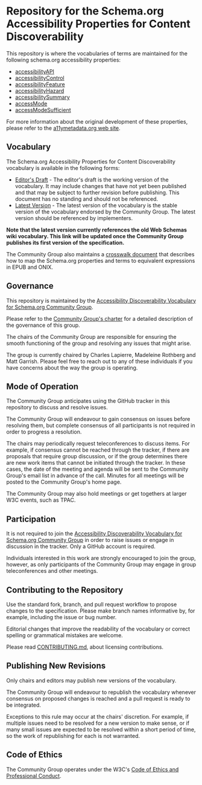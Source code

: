 
# Repository for the Schema.org Accessibility Properties for Content Discoverability

This repository is where the vocabularies of terms are maintained for the following schema.org accessibility properties:

- [accessibilityAPI](https://schema.org/accessibilityAPI)
- [accessibilityControl](https://schema.org/accessibilityControl)
- [accessibilityFeature](https://schema.org/accessibilityFeature)
- [accessibilityHazard](https://schema.org/accessibilityHazard)
- [accessibilitySummary](https://schema.org/accessibilitySummary)
- [accessMode](https://schema.org/accessMode)
- [accessModeSufficient](https://schema.org/accessModeSufficient)

For more information about the original development of these properties, please refer to the [a11ymetadata.org web site](http://www.a11ymetadata.org/about/).

## Vocabulary

The Schema.org Accessibility Properties for Content Discoverability vocabulary is available in the following forms:

- [Editor's Draft](https://w3c.github.io/a11y-discov-vocab/) - The editor's draft is the working version of the vocabulary. It may include changes that have not yet been published and that may be subject to further revision before publishing. This document has no standing and should not be referenced.
- [Latest Version](https://www.w3.org/wiki/WebSchemas/Accessibility) - The latest version of the vocabulary is the stable version of the vocabulary endorsed by the Community Group. The latest version should be referenced by implementers.

__Note that the latest version currently references the old Web Schemas wiki vocabulary. This link will be updated once the Community Group publishes its first version of the specification.__

The Community Group also maintains a [crosswalk document](https://w3c.github.io/a11y-discov-vocab/crosswalk/) that describes how to map the Schema.org properties and terms to equivalent expressions in EPUB and ONIX.

## Governance

This repository is maintained by the [Accessibility Discoverability Vocabulary for Schema.org Community Group](https://www.w3.org/community/a11y-discov-vocab/).

Please refer to the [Community Group's charter](https://github.com/w3c/a11y-discov-vocab/wiki/Community-Group-Charter) for a detailed description of the governance of this group.

The chairs of the Community Group are responsible for ensuring the smooth functioning of the group and resolving any issues that might arise.

The group is currently chaired by Charles Lapierre, Madeleine Rothberg and Matt Garrish. Please feel free to reach out to any of these individuals if you have concerns about the way the group is operating.

## Mode of Operation

The Community Group anticipates using the GitHub tracker in this repository to discuss and resolve issues.

The Community Group will endeavour to gain consensus on issues before resolving them, but complete consensus of all participants is not required in order to progress a resolution.

The chairs may periodically request teleconferences to discuss items. For example, if consensus cannot be reached through the tracker, if there are proposals that require group discussion, or if the group determines there are new work items that cannot be initiated through the tracker. In these cases, the date of the meeting and agenda will be sent to the Community Group's email list in advance of the call. Minutes for all meetings will be posted to the Community Group's home page.

The Community Group may also hold meetings or get togethers at larger W3C events, such as TPAC.

## Participation

It is not required to join the [Accessibility Discoverability Vocabulary for Schema.org Community Group](https://www.w3.org/community/a11y-discov-vocab/) in order to raise issues or engage in discussion in the tracker. Only a GitHub account is required.

Individuals interested in this work are strongly encouraged to join the group, however, as only participants of the Community Group may engage in group teleconferences and other meetings.

## Contributing to the Repository

Use the standard fork, branch, and pull request workflow to propose changes to the specification. Please make branch names informative by, for example, including the issue or bug number.

Editorial changes that improve the readability of the vocabulary or correct spelling or grammatical mistakes are welcome.

Please read [CONTRIBUTING.md](CONTRIBUTING.md), about licensing contributions.

## Publishing New Revisions

Only chairs and editors may publish new versions of the vocabulary.

The Community Group will endeavour to republish the vocabulary whenever consensus on proposed changes is reached and a pull request is ready to be integrated.

Exceptions to this rule may occur at the chairs' discretion. For example, if multiple issues need to be resolved for a new version to make sense, or if many small issues are expected to be resolved within a short period of time, so the work of republishing for each is not warranted.

## Code of Ethics

The Community Group operates under the W3C's [Code of Ethics and Professional Conduct](https://www.w3.org/Consortium/cepc/).
